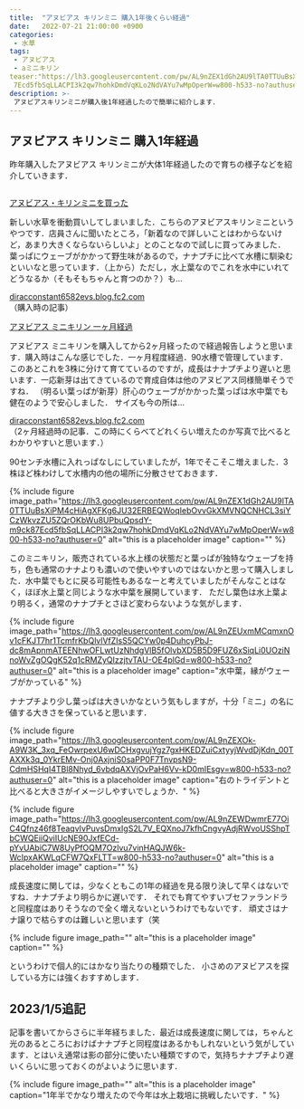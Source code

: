 ```yaml
---
title:  "アヌビアス キリンミニ 購入1年後くらい経過"
date:   2022-07-21 21:00:00 +0900
categories: 
 - 水草
tags:
 - アヌビアス
 - aミニキリン
teaser:"https://lh3.googleusercontent.com/pw/AL9nZEX1dGh2AU9lTA0TTUuBsXiPM4cHiAgXFKg6JU32ERBEQWoqIebOvvGkXMVNQCNHCL3siYCzWkvzZU5ZQrOKbWu8UPbuQpsdY-m9ck8\
 7Ecd5fbSqLLACPI3k2qw7hohkDmdVqKLo2NdVAYu7wMpOperW=w800-h533-no?authuser=0"
description: >-
 アヌビアスキリンミニが購入後1年経過したので簡単に紹介します．
---
```


## アヌビアス キリンミニ 購入1年経過

昨年購入したアヌビアス キリンミニが大体1年経過したので育ちの様子などを紹介していきます．


<div class="blogcard"><div class="blogcard-content"><div class="blogcard-image"><div class="blogcard-image-wrapper"><a href="https://diracconstant6582evs.blog.fc2.com/blog-entry-145.html" target="_blank"><img src="https://blog-imgs-148.fc2.com/d/i/r/diracconstant6582evs/P1000414.jpg" alt=""></a></div></div><div class="blogcard-text"><p class="blogcard-title"><a href="https://diracconstant6582evs.blog.fc2.com/blog-entry-145.html" target="_blank">アヌビアス・キリンミニを買った</a></p><p class="blogcard-description">新しい水草を衝動買いしてしまいました．こちらのアヌビアスキリンミニというやつです．店員さんに聞いたところ，「新着なので詳しいことはわからないけど，あまり大きくならないらしいよ」とのことなので試しに買ってみました． 葉っぱにウェーブがかかって野生味があるので，ナナプチに比べて水槽に馴染むといいなと思っています．（上から）ただし，水上葉なのでこれを水中にいれてどうなるか（そもそもちゃんと育つのか？）も...</p></div></div><div class="blogcard-footer"><a href="https://diracconstant6582evs.blog.fc2.com/blog-entry-145.html" target="_blank"><img src="https://www.google.com/s2/favicons?domain=https://diracconstant6582evs.blog.fc2.com/blog-entry-145.html" alt="">diracconstant6582evs.blog.fc2.com</a></div></div>
（購入時の記事）

<div class="blogcard"><div class="blogcard-content"><div class="blogcard-image"><div class="blogcard-image-wrapper"><a href="https://diracconstant6582evs.blog.fc2.com/blog-entry-184.html" target="_blank"><img src="https://blog-imgs-148.fc2.com/d/i/r/diracconstant6582evs/P1000415.jpg" alt=""></a></div></div><div class="blogcard-text"><p class="blogcard-title"><a href="https://diracconstant6582evs.blog.fc2.com/blog-entry-184.html" target="_blank">アヌビアス ミニキリン 一ヶ月経過</a></p><p class="blogcard-description">アヌビアス ミニキリンを購入してから2ヶ月経ったので経過報告しようと思います．購入時はこんな感じでした．一ヶ月程度経過．90水槽で管理しています．このあとこれを3株に分けて育てているのですが，成長はナナプチより遅いと思います．一応新芽は出てきているので育成自体は他のアヌビアス同様簡単そうですね． （明るい葉っぱが新芽）肝心のウェーブがかかった葉っぱは水中葉でも健在のようで安心しました． サイズも今の所は...</p></div></div><div class="blogcard-footer"><a href="https://diracconstant6582evs.blog.fc2.com/blog-entry-184.html" target="_blank"><img src="https://www.google.com/s2/favicons?domain=https://diracconstant6582evs.blog.fc2.com/blog-entry-184.html" alt="">diracconstant6582evs.blog.fc2.com</a></div></div>
（2ヶ月経過時の記事．この時にくらべてどれくらい増えたのか写真で比べるとわかりやすいと思います．）


90センチ水槽に入れっぱなしにしていましたが，1年でそこそこ増えました．3株ほど株わけして水槽内の他の場所に分散させておきます．


{% include figure image_path="https://lh3.googleusercontent.com/pw/AL9nZEX1dGh2AU9lTA0TTUuBsXiPM4cHiAgXFKg6JU32ERBEQWoqIebOvvGkXMVNQCNHCL3siYCzWkvzZU5ZQrOKbWu8UPbuQpsdY-m9ck87Ecd5fbSqLLACPI3k2qw7hohkDmdVqKLo2NdVAYu7wMpOperW=w800-h533-no?authuser=0" alt="this is a placeholder image" caption="" %}


このミニキリン，販売されている水上様の状態だと葉っぱが独特なウェーブを持ち，色も通常のナナよりも濃いので使いやすいのではないかと思って購入しました．水中葉でもとに戻る可能性もあるなーと考えていましたがそんなことはなく，ほぼ水上葉と同じような水中葉を展開しています． ただし葉色は水上葉より明るく，通常のナナプチとさほど変わらないような気がします．

{% include figure image_path="https://lh3.googleusercontent.com/pw/AL9nZEUxmMCqmxnOv1cFKJT7hr1TcmfrKbQlvlVfZIsS5QCYw0p4DuhcyPbJ-dc8mApnmATEENhwOFLwtUzNhdgVlB5fOlvbXD5B5D9FUZ6xSiqLi0UOziNnoWvZgOQgK52q1cRMZyQIzzjtvTAU-OE4plGd=w800-h533-no?authuser=0" alt="this is a placeholder image" caption="水中葉，縁がウェーブがかっている" %}


ナナプチより少し葉っぱは大きいかなという気もしますが，十分「ミニ」の名に値する大きさを保っていると思います． 

{% include figure image_path="https://lh3.googleusercontent.com/pw/AL9nZEXOk-A9W3K_3xq_FeOwrpexU6wDCHxgvujYgz7gxHKEDZuiCxtyyjWvdDjKdn_00TAXXk3q_0YkrEMv-Onj0AxjniS0saPP0F7TnvpsN9-CdmHSHqI4TBl8Nhyd_6vbdqAXVjOvPaH6Vv-kD0mIEsgv=w800-h533-no?authuser=0" alt="this is a placeholder image" caption="右のトライデントと比べると大きさがイメージしやすいでしょうか．" %}

{% include figure image_path="https://lh3.googleusercontent.com/pw/AL9nZEWDwmrE77OiC4Qfnz46f8TeaqvIvPuvsDmxIgS2L7V_EQXnoJ7kfhCngvyAdjRWvoUSShpTbCWQEiiQviIUcNE90JxfECd-pYvUAbiC7W8UyPfOQM7Ozlvu7vinHAQJW6k-WcIpxAKWLqCFW7QxFLTT=w800-h533-no?authuser=0" alt="this is a placeholder image" caption="" %}

成長速度に関しては，少なくともこの1年の経過を見る限り決して早くはないですね．ナナプチより明らかに遅いです． それでも育てやすいブセファランドラと同程度はありそうなので全く増えないというわけでもないです． 頑丈さはナナ譲りで枯らすのは難しいと思います（笑

{% include figure image_path="" alt="this is a placeholder image" caption="" %}

というわけで個人的にはかなり当たりの種類でした． 小さめのアヌビアスを探している方には強くおすすめします． 


## 2023/1/5追記

記事を書いてからさらに半年経ちました．最近は成長速度に関しては，ちゃんと光のあるところにおけばナナプチと同程度はあるかもしれないという気がしています．とはいえ通常は影の部分に使いたい種類ですので，気持ちナナプチより遅いくらいに思っておくのがよいように思います．

{% include figure image_path="" alt="this is a placeholder image" caption="1年半でかなり増えたので今年は水上栽培に挑戦したいです．" %}


